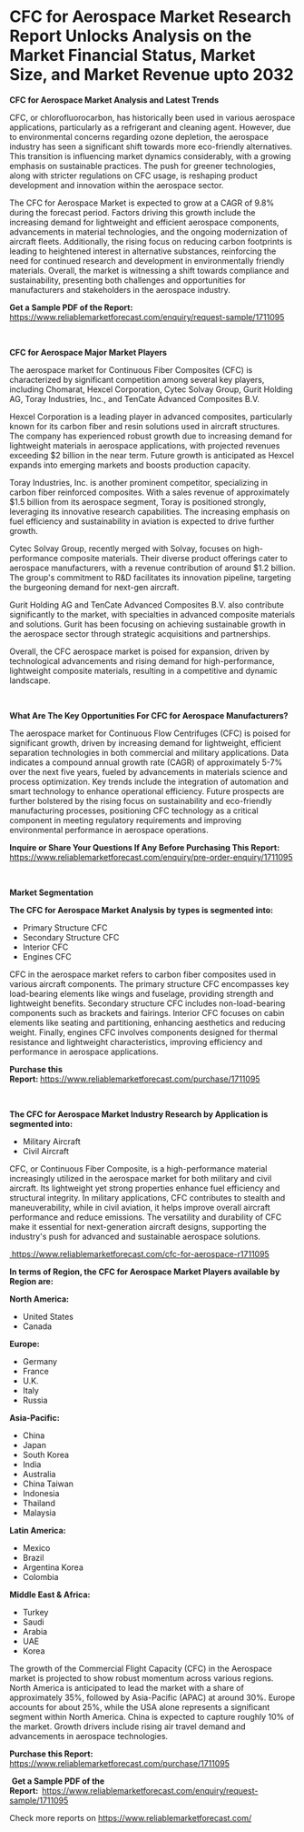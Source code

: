 <p><h1>CFC for Aerospace Market Research Report Unlocks Analysis on the Market Financial Status, Market Size, and Market Revenue upto 2032</h1></p><p><strong>CFC for Aerospace Market Analysis and Latest Trends</strong></p>
<p><p>CFC, or chlorofluorocarbon, has historically been used in various aerospace applications, particularly as a refrigerant and cleaning agent. However, due to environmental concerns regarding ozone depletion, the aerospace industry has seen a significant shift towards more eco-friendly alternatives. This transition is influencing market dynamics considerably, with a growing emphasis on sustainable practices. The push for greener technologies, along with stricter regulations on CFC usage, is reshaping product development and innovation within the aerospace sector.</p><p>The CFC for Aerospace Market is expected to grow at a CAGR of 9.8% during the forecast period. Factors driving this growth include the increasing demand for lightweight and efficient aerospace components, advancements in material technologies, and the ongoing modernization of aircraft fleets. Additionally, the rising focus on reducing carbon footprints is leading to heightened interest in alternative substances, reinforcing the need for continued research and development in environmentally friendly materials. Overall, the market is witnessing a shift towards compliance and sustainability, presenting both challenges and opportunities for manufacturers and stakeholders in the aerospace industry.</p></p>
<p><strong>Get a Sample PDF of the Report:&nbsp;</strong> <a href="https://www.reliablemarketforecast.com/enquiry/request-sample/1711095?utm_campaign=2736&utm_medium=2&utm_source=Github&utm_content=ia&utm_term=27032025&utm_id=cfc-for-aerospace">https://www.reliablemarketforecast.com/enquiry/request-sample/1711095</a></p>
<p>&nbsp;</p>
<p><strong>CFC for Aerospace Major Market Players</strong></p>
<p><p>The aerospace market for Continuous Fiber Composites (CFC) is characterized by significant competition among several key players, including Chomarat, Hexcel Corporation, Cytec Solvay Group, Gurit Holding AG, Toray Industries, Inc., and TenCate Advanced Composites B.V. </p><p>Hexcel Corporation is a leading player in advanced composites, particularly known for its carbon fiber and resin solutions used in aircraft structures. The company has experienced robust growth due to increasing demand for lightweight materials in aerospace applications, with projected revenues exceeding $2 billion in the near term. Future growth is anticipated as Hexcel expands into emerging markets and boosts production capacity.</p><p>Toray Industries, Inc. is another prominent competitor, specializing in carbon fiber reinforced composites. With a sales revenue of approximately $1.5 billion from its aerospace segment, Toray is positioned strongly, leveraging its innovative research capabilities. The increasing emphasis on fuel efficiency and sustainability in aviation is expected to drive further growth.</p><p>Cytec Solvay Group, recently merged with Solvay, focuses on high-performance composite materials. Their diverse product offerings cater to aerospace manufacturers, with a revenue contribution of around $1.2 billion. The group's commitment to R&D facilitates its innovation pipeline, targeting the burgeoning demand for next-gen aircraft.</p><p>Gurit Holding AG and TenCate Advanced Composites B.V. also contribute significantly to the market, with specialties in advanced composite materials and solutions. Gurit has been focusing on achieving sustainable growth in the aerospace sector through strategic acquisitions and partnerships.</p><p>Overall, the CFC aerospace market is poised for expansion, driven by technological advancements and rising demand for high-performance, lightweight composite materials, resulting in a competitive and dynamic landscape.</p></p>
<p>&nbsp;</p>
<p><strong>What Are The Key Opportunities For CFC for Aerospace Manufacturers?</strong></p>
<p><p>The aerospace market for Continuous Flow Centrifuges (CFC) is poised for significant growth, driven by increasing demand for lightweight, efficient separation technologies in both commercial and military applications. Data indicates a compound annual growth rate (CAGR) of approximately 5-7% over the next five years, fueled by advancements in materials science and process optimization. Key trends include the integration of automation and smart technology to enhance operational efficiency. Future prospects are further bolstered by the rising focus on sustainability and eco-friendly manufacturing processes, positioning CFC technology as a critical component in meeting regulatory requirements and improving environmental performance in aerospace operations.</p></p>
<p><strong>Inquire or Share Your Questions If Any Before Purchasing This Report:</strong> <a href="https://www.reliablemarketforecast.com/enquiry/pre-order-enquiry/1711095?utm_campaign=2736&utm_medium=2&utm_source=Github&utm_content=ia&utm_term=27032025&utm_id=cfc-for-aerospace">https://www.reliablemarketforecast.com/enquiry/pre-order-enquiry/1711095</a></p>
<p>&nbsp;</p>
<p><strong>Market Segmentation</strong></p>
<p><strong>The CFC for Aerospace Market Analysis by types is segmented into:</strong></p>
<p><ul><li>Primary Structure CFC</li><li>Secondary Structure CFC</li><li>Interior CFC</li><li>Engines CFC</li></ul></p>
<p><p>CFC in the aerospace market refers to carbon fiber composites used in various aircraft components. The primary structure CFC encompasses key load-bearing elements like wings and fuselage, providing strength and lightweight benefits. Secondary structure CFC includes non-load-bearing components such as brackets and fairings. Interior CFC focuses on cabin elements like seating and partitioning, enhancing aesthetics and reducing weight. Finally, engines CFC involves components designed for thermal resistance and lightweight characteristics, improving efficiency and performance in aerospace applications.</p></p>
<p><strong>Purchase this Report:&nbsp;</strong><a href="https://www.reliablemarketforecast.com/purchase/1711095?utm_campaign=2736&utm_medium=2&utm_source=Github&utm_content=ia&utm_term=27032025&utm_id=cfc-for-aerospace">https://www.reliablemarketforecast.com/purchase/1711095</a></p>
<p>&nbsp;</p>
<p><strong>The CFC for Aerospace Market Industry Research by Application is segmented into:</strong></p>
<p><ul><li>Military Aircraft</li><li>Civil Aircraft</li></ul></p>
<p><p>CFC, or Continuous Fiber Composite, is a high-performance material increasingly utilized in the aerospace market for both military and civil aircraft. Its lightweight yet strong properties enhance fuel efficiency and structural integrity. In military applications, CFC contributes to stealth and maneuverability, while in civil aviation, it helps improve overall aircraft performance and reduce emissions. The versatility and durability of CFC make it essential for next-generation aircraft designs, supporting the industry's push for advanced and sustainable aerospace solutions.</p></p>
<p><a href="https://www.reliablemarketforecast.com/cfc-for-aerospace-r1711095?utm_campaign=2736&utm_medium=2&utm_source=Github&utm_content=ia&utm_term=27032025&utm_id=cfc-for-aerospace">&nbsp;https://www.reliablemarketforecast.com/cfc-for-aerospace-r1711095</a></p>
<p><strong>In terms of Region, the CFC for Aerospace Market Players available by Region are:</strong></p>
<p>
    <p> <strong> North America: </strong>
        <ul>
            <li>United States</li>
            <li>Canada</li>
        </ul>
        </p> 
    <p> <strong> Europe: </strong>
        <ul>
            <li>Germany</li>
            <li>France</li>
            <li>U.K.</li>
            <li>Italy</li>
            <li>Russia</li>
        </ul>
        </p> 
    <p> <strong> Asia-Pacific: </strong>
        <ul>
            <li>China</li>
            <li>Japan</li>
            <li>South Korea</li>
            <li>India</li>
            <li>Australia</li>
            <li>China Taiwan</li>
            <li>Indonesia</li>
            <li>Thailand</li>
            <li>Malaysia</li>
        </ul>
        </p> 
    <p> <strong> Latin America: </strong>
        <ul>
            <li>Mexico</li>
            <li>Brazil</li>
            <li>Argentina Korea</li>
            <li>Colombia</li>
        </ul>
        </p> 
    <p> <strong> Middle East & Africa: </strong>
        <ul>
            <li>Turkey</li>
            <li>Saudi</li>
            <li>Arabia</li>
            <li>UAE</li>
            <li>Korea</li>
        </ul>
    </p>
    </p>
<p><p>The growth of the Commercial Flight Capacity (CFC) in the Aerospace market is projected to show robust momentum across various regions. North America is anticipated to lead the market with a share of approximately 35%, followed by Asia-Pacific (APAC) at around 30%. Europe accounts for about 25%, while the USA alone represents a significant segment within North America. China is expected to capture roughly 10% of the market. Growth drivers include rising air travel demand and advancements in aerospace technologies.</p></p>
<p><strong>Purchase this Report: </strong><a href="https://www.reliablemarketforecast.com/purchase/1711095?utm_campaign=2736&utm_medium=2&utm_source=Github&utm_content=ia&utm_term=27032025&utm_id=cfc-for-aerospace">https://www.reliablemarketforecast.com/purchase/1711095</a></p>
<p>&nbsp;<strong>Get a Sample PDF of the Report:&nbsp;&nbsp;</strong><a href="https://www.reliablemarketforecast.com/enquiry/request-sample/1711095?utm_campaign=2736&utm_medium=2&utm_source=Github&utm_content=ia&utm_term=27032025&utm_id=cfc-for-aerospace">https://www.reliablemarketforecast.com/enquiry/request-sample/1711095</a></p>
<p><strong></strong></p>
<p>Check more reports on <a href="https://www.reliablemarketforecast.com/?utm_campaign=2736&utm_medium=2&utm_source=Github&utm_content=ia&utm_term=27032025&utm_id=cfc-for-aerospace">https://www.reliablemarketforecast.com/</a></p>